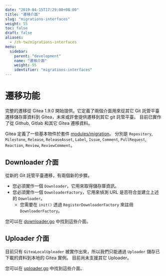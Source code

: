 ```yaml
---
date: "2019-04-15T17:29:00+08:00"
title: "遷移介面"
slug: "migrations-interfaces"
weight: 55
toc: false
draft: false
aliases:
  - /zh-tw/migrations-interfaces
menu:
  sidebar:
    parent: "development"
    name: "遷移介面"
    weight: 55
    identifier: "migrations-interfaces"
---
```


# 遷移功能

完整的遷移從 Gitea 1.9.0 開始提供。它定義了兩個介面用來從其它 Git 託管平臺遷移儲存庫資料到 Gitea，未來或許會提供遷移到其它 git 託管平臺。
目前已實作了從 Github, Gitlab 和其它 Gitea 遷移資料。

Gitea 定義了一些基本物件於套件 [modules/migration](https://github.com/go-gitea/gitea/tree/master/modules/migration)。
分別是 `Repository`, `Milestone`, `Release`, `ReleaseAsset`, `Label`, `Issue`, `Comment`, `PullRequest`, `Reaction`, `Review`, `ReviewComment`。

## Downloader 介面

從新的 Git 託管平臺遷移，有兩個新的步驟。

- 您必須實作一個 `Downloader`，它用來取得儲存庫資訊。
- 您必須實作一個 `DownloaderFactory`，它用來偵測 URL 是否符合並建立上述的 `Downloader`。
  - 您需要在 `init()` 透過 `RegisterDownloaderFactory` 來註冊 `DownloaderFactory`。

您可以在 [downloader.go](https://github.com/go-gitea/gitea/blob/master/modules/migration/downloader.go) 中找到這些介面。

## Uploader 介面

目前只有 `GiteaLocalUploader` 被實作出來，所以我們只能通過 `Uploader` 儲存已下載的資料到本地的 Gitea 實例。
目前尚未支援其它 Uploader。

您可以在 [uploader.go](https://github.com/go-gitea/gitea/blob/master/modules/migration/uploader.go) 中找到這些介面。
